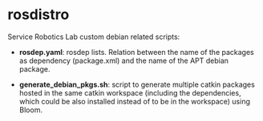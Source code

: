 # rosdistro

Service Robotics Lab custom debian related scripts:

* **rosdep.yaml**: rosdep lists. Relation between the name of the packages as dependency (package.xml) and the name of the APT debian package.

* **generate_debian_pkgs.sh**: script to generate multiple catkin packages hosted in the same catkin workspace (including the dependencies, which could be also installed instead of to be in the workspace) using Bloom.